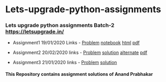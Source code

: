 # Lets-upgrade-python-assignments
### Lets upgrade python assignments Batch-2 https://letsupgrade.in/
- Assignment1 19/01/2020 Links - [Problem](https://drive.google.com/drive/folders/1kHitXSTsvzcs3U2FC9lS_w-aquGRNkFL?usp=sharing)  [notebook](https://github.com/anandprabhakar0507/Lets-upgrade-python-assignments/blob/main/Assignment%201%20solution.ipynb)  [html](https://github.com/anandprabhakar0507/Lets-upgrade-python-assignments/blob/main/Assignment%201%20solution.html)  [pdf](https://github.com/anandprabhakar0507/Lets-upgrade-python-assignments/blob/main/Assignment%201%20solution.pdf)

- Assignment2 20/02/2020 links - [Problem](https://drive.google.com/drive/folders/19O3NqnSiFZzQAIMGy2SeHFs7X74KMH-4)  [solution](https://github.com/anandprabhakar0507/Lets-upgrade-python-assignments/blob/main/Assignment%202%20solution.ipynb)  [alternate](https://github.com/anandprabhakar0507/Lets-upgrade-python-assignments/blob/main/Assignment%202%20solution.html)  [pdf](https://github.com/anandprabhakar0507/Lets-upgrade-python-assignments/blob/main/Assignment%202%20solution.pdf)

- Assignment3 21/01/2020 links - [Problem](
https://drive.google.com/drive/folders/13vO_T3op_V0XctYWuqYlk4mcknHTrF2A)  [solution]()


#### This Repository contains assignment solutions of Anand Prabhakar 
